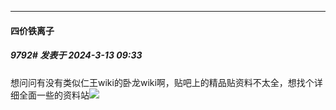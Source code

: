 ﻿
*****

####  四价铁离子  
##### 9792#       发表于 2024-3-13 09:33

想问问有没有类似仁王wiki的卧龙wiki啊，贴吧上的精品贴资料不太全，想找个详细全面一些的资料站<img src="https://static.saraba1st.com/image/smiley/face2017/025.png" referrerpolicy="no-referrer">

